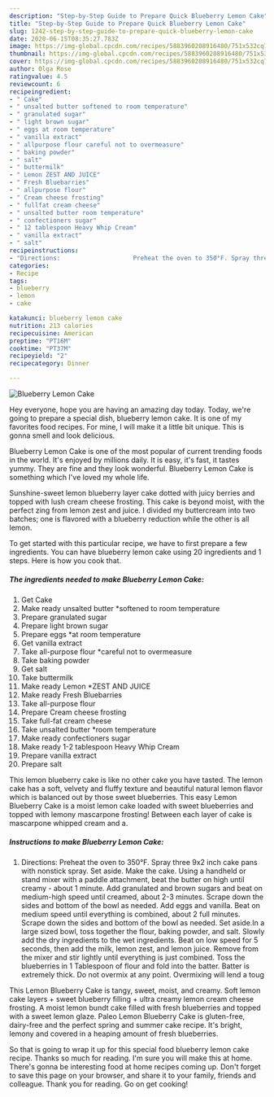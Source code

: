 ```yaml
---
description: "Step-by-Step Guide to Prepare Quick Blueberry Lemon Cake"
title: "Step-by-Step Guide to Prepare Quick Blueberry Lemon Cake"
slug: 1242-step-by-step-guide-to-prepare-quick-blueberry-lemon-cake
date: 2020-06-15T08:35:27.783Z
image: https://img-global.cpcdn.com/recipes/5883960208916480/751x532cq70/blueberry-lemon-cake-recipe-main-photo.jpg
thumbnail: https://img-global.cpcdn.com/recipes/5883960208916480/751x532cq70/blueberry-lemon-cake-recipe-main-photo.jpg
cover: https://img-global.cpcdn.com/recipes/5883960208916480/751x532cq70/blueberry-lemon-cake-recipe-main-photo.jpg
author: Olga Rose
ratingvalue: 4.5
reviewcount: 6
recipeingredient:
- " Cake"
- " unsalted butter softened to room temperature"
- " granulated sugar"
- " light brown sugar"
- " eggs at room temperature"
- " vanilla extract"
- " allpurpose flour careful not to overmeasure"
- " baking powder"
- " salt"
- " buttermilk"
- " Lemon ZEST AND JUICE"
- " Fresh Bluebarries"
- " allpurpose flour"
- " Cream cheese frosting"
- " fullfat cream cheese"
- " unsalted butter room temperature"
- " confectioners sugar"
- " 12 tablespoon Heavy Whip Cream"
- " vanilla extract"
- " salt"
recipeinstructions:
- "Directions:                    Preheat the oven to 350°F. Spray three 9x2 inch cake pans with nonstick spray. Set aside. Make the cake. Using a handheld or stand mixer with a paddle attachment, beat the butter on high until creamy - about 1 minute. Add granulated and brown sugars and beat on medium-high speed until creamed, about 2-3 minutes. Scrape down the sides and bottom of the bowl as needed. Add eggs and vanilla. Beat on medium speed until everything is combined, about 2 full minutes. Scrape down the sides and bottom of the bowl as needed. Set aside.In a large sized bowl, toss together the flour, baking powder, and salt. Slowly add the dry ingredients to the wet ingredients. Beat on low speed for 5 seconds, then add the milk, lemon zest, and lemon juice. Remove from the mixer and stir lightly until everything is just combined. Toss the blueberries in 1 Tablespoon of flour and fold into the batter. Batter is extremely thick. Do not overmix at any point. Overmixing will lend a toug"
categories:
- Recipe
tags:
- blueberry
- lemon
- cake

katakunci: blueberry lemon cake 
nutrition: 213 calories
recipecuisine: American
preptime: "PT16M"
cooktime: "PT37M"
recipeyield: "2"
recipecategory: Dinner

---
```



![Blueberry Lemon Cake](https://img-global.cpcdn.com/recipes/5883960208916480/751x532cq70/blueberry-lemon-cake-recipe-main-photo.jpg)

Hey everyone, hope you are having an amazing day today. Today, we're going to prepare a special dish, blueberry lemon cake. It is one of my favorites food recipes. For mine, I will make it a little bit unique. This is gonna smell and look delicious.

Blueberry Lemon Cake is one of the most popular of current trending foods in the world. It's enjoyed by millions daily. It is easy, it's fast, it tastes yummy. They are fine and they look wonderful. Blueberry Lemon Cake is something which I've loved my whole life.

Sunshine-sweet lemon blueberry layer cake dotted with juicy berries and topped with lush cream cheese frosting. This cake is beyond moist, with the perfect zing from lemon zest and juice. I divided my buttercream into two batches; one is flavored with a blueberry reduction while the other is all lemon.


To get started with this particular recipe, we have to first prepare a few ingredients. You can have blueberry lemon cake using 20 ingredients and 1 steps. Here is how you cook that.

<!--inarticleads1-->

##### The ingredients needed to make Blueberry Lemon Cake:

1. Get  Cake
1. Make ready  unsalted butter *softened to room temperature
1. Prepare  granulated sugar
1. Prepare  light brown sugar
1. Prepare  eggs *at room temperature
1. Get  vanilla extract
1. Take  all-purpose flour *careful not to overmeasure
1. Take  baking powder
1. Get  salt
1. Take  buttermilk
1. Make ready  Lemon *ZEST AND JUICE
1. Make ready  Fresh Bluebarries
1. Take  all-purpose flour
1. Prepare  Cream cheese frosting
1. Take  full-fat cream cheese
1. Take  unsalted butter *room temperature
1. Make ready  confectioners sugar
1. Make ready  1-2 tablespoon Heavy Whip Cream
1. Prepare  vanilla extract
1. Prepare  salt


This lemon blueberry cake is like no other cake you have tasted. The lemon cake has a soft, velvety and fluffy texture and beautiful natural lemon flavor which is balanced out by those sweet blueberries. This easy Lemon Blueberry Cake is a moist lemon cake loaded with sweet blueberries and topped with lemony mascarpone frosting! Between each layer of cake is mascarpone whipped cream and a. 

<!--inarticleads2-->

##### Instructions to make Blueberry Lemon Cake:

1. Directions:                    Preheat the oven to 350°F. Spray three 9x2 inch cake pans with nonstick spray. Set aside. Make the cake. Using a handheld or stand mixer with a paddle attachment, beat the butter on high until creamy - about 1 minute. Add granulated and brown sugars and beat on medium-high speed until creamed, about 2-3 minutes. Scrape down the sides and bottom of the bowl as needed. Add eggs and vanilla. Beat on medium speed until everything is combined, about 2 full minutes. Scrape down the sides and bottom of the bowl as needed. Set aside.In a large sized bowl, toss together the flour, baking powder, and salt. Slowly add the dry ingredients to the wet ingredients. Beat on low speed for 5 seconds, then add the milk, lemon zest, and lemon juice. Remove from the mixer and stir lightly until everything is just combined. Toss the blueberries in 1 Tablespoon of flour and fold into the batter. Batter is extremely thick. Do not overmix at any point. Overmixing will lend a toug


This Lemon Blueberry Cake is tangy, sweet, moist, and creamy. Soft lemon cake layers + sweet blueberry filling + ultra creamy lemon cream cheese frosting. A moist lemon bundt cake filled with fresh blueberries and topped with a sweet lemon glaze. Paleo Lemon Blueberry Cake is gluten-free, dairy-free and the perfect spring and summer cake recipe. It&#39;s bright, lemony and covered in a heaping amount of fresh blueberries. 

So that is going to wrap it up for this special food blueberry lemon cake recipe. Thanks so much for reading. I'm sure you will make this at home. There's gonna be interesting food at home recipes coming up. Don't forget to save this page on your browser, and share it to your family, friends and colleague. Thank you for reading. Go on get cooking!
